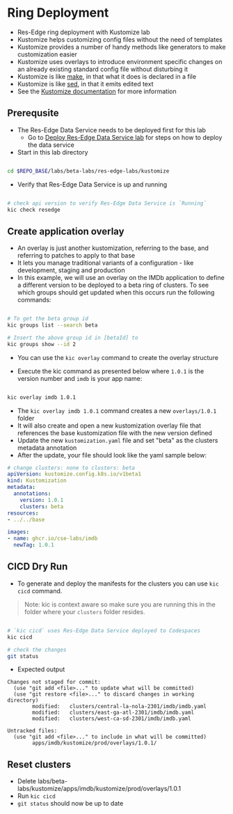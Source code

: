# Ring Deployment

- Res-Edge ring deployment with Kustomize lab
- Kustomize helps customizing config files without the need of templates
- Kustomize provides a number of handy methods like generators to make customization easier
- Kustomize uses overlays to introduce environment specific changes on an already existing standard config file without disturbing it
- Kustomize is like [make](https://www.gnu.org/software/make/), in that what it does is declared in a file
- Kustomize is like [sed](https://www.gnu.org/software/sed/), in that it emits edited text
- See the [Kustomize documentation](https://kubectl.docs.kubernetes.io/guides/introduction/kustomize/) for more information

## Prerequsite

- The Res-Edge Data Service needs to be deployed first for this lab
  - Go to [Deploy Res-Edge Data Service lab](../deploy-res-edge/README.md#inner-loop-with-res-edge) for steps on how to deploy the data service
- Start in this lab directory

```bash

cd $REPO_BASE/labs/beta-labs/res-edge-labs/kustomize

```

- Verify that Res-Edge Data Service is up and running

```bash

# check api version to verify Res-Edge Data Service is `Running`
kic check resedge

```

## Create application overlay

- An overlay is just another kustomization, referring to the base, and referring to patches to apply to that base
- It lets you manage traditional variants of a configuration - like development, staging and production
- In this example, we will use an overlay on the IMDb application to define a different version to be deployed to a beta ring of clusters. To see which groups should get updated when this occurs run the following commands:

```bash

# To get the beta group id
kic groups list --search beta

# Insert the above group id in [betaId] to
kic groups show --id 2

```

- You can use the  `kic overlay` command to create the overlay structure

- Execute the kic command as presented below where `1.0.1` is the version number and `imdb` is your app name:

```bash

kic overlay imdb 1.0.1

```

- The `kic overlay imdb 1.0.1` command creates a new `overlays/1.0.1` folder
- It will also create and open a new kustomization overlay file that references the base kustomization file with the new version defined
- Update the new `kustomization.yaml` file and set "beta" as the clusters metadata annotation
- After the update, your file should look like the yaml sample below:

```yaml
# change clusters: none to clusters: beta
apiVersion: kustomize.config.k8s.io/v1beta1
kind: Kustomization
metadata:
  annotations:
    version: 1.0.1
    clusters: beta
resources:
- ../../base

images:
- name: ghcr.io/cse-labs/imdb
  newTag: 1.0.1
```

## CICD Dry Run

- To generate and deploy the manifests for the clusters you can use `kic cicd` command.

> Note: kic is context aware so make sure you are running this in the folder where your `clusters` folder resides.

```bash

# `kic cicd` uses Res-Edge Data Service deployed to Codespaces
kic cicd

# check the changes
git status

```

- Expected output

```text
Changes not staged for commit:
  (use "git add <file>..." to update what will be committed)
  (use "git restore <file>..." to discard changes in working directory)
        modified:   clusters/central-la-nola-2301/imdb/imdb.yaml
        modified:   clusters/east-ga-atl-2301/imdb/imdb.yaml
        modified:   clusters/west-ca-sd-2301/imdb/imdb.yaml

Untracked files:
  (use "git add <file>..." to include in what will be committed)
        apps/imdb/kustomize/prod/overlays/1.0.1/
```

## Reset clusters

- Delete labs/beta-labs/kustomize/apps/imdb/kustomize/prod/overlays/1.0.1
- Run `kic cicd`
- `git status` should now be up to date
